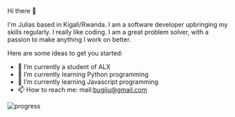Hi there 👋

I'm Julias based in Kigali/Rwanda. I am a software developer upbringing my skills regularly. I really like coding. I am a great problem solver, with a passion to make anything I work on better.

Here are some ideas to get you started:

- 🔭 I’m currently a student of ALX
- 🌱 I’m currently learning Python programming
- 🌱 I’m currently learning Javascript programming
- 📫 How to reach me: mail:bugiju@gmail.com
<!--
- 👯 I’m looking to collaborate on ...
- 🤔 I’m looking for help with ...
- 💬 Ask me about ...
- 📫 How to reach me: ...
- 😄 Pronouns: ...
- ⚡ Fun fact: ...
-->
<p><img align="left" src="https://github-readme-stats.vercel.app/api/top-langs?username=juli868&show_icons=true&locale=en&layout=compact" alt="progress" /></p>
<!-- <p><img align="center" src="https://github-readme-streak-stats.herokuapp.com/?user=jui868&" alt="stats_table" /></p>
 -->
